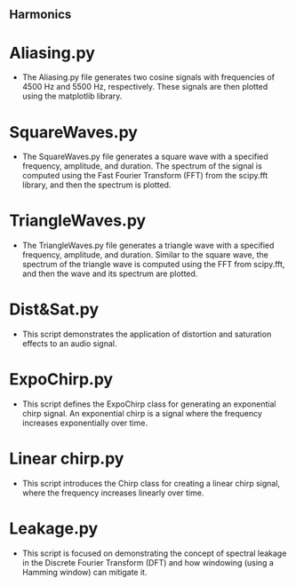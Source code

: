 ## Harmonics

# Aliasing.py
- The Aliasing.py file generates two cosine signals with frequencies of 4500 Hz and 5500 Hz, respectively. These signals are then plotted using the matplotlib library.

# SquareWaves.py
- The SquareWaves.py file generates a square wave with a specified frequency, amplitude, and duration. The spectrum of the signal is computed using the Fast Fourier Transform (FFT) from the scipy.fft library, and then the spectrum is plotted.

# TriangleWaves.py
- The TriangleWaves.py file generates a triangle wave with a specified frequency, amplitude, and duration. Similar to the square wave, the spectrum of the triangle wave is computed using the FFT from scipy.fft, and then the wave and its spectrum are plotted.

# Dist&Sat.py
- This script demonstrates the application of distortion and saturation effects to an audio signal.

# ExpoChirp.py
- This script defines the ExpoChirp class for generating an exponential chirp signal. An exponential chirp is a signal where the frequency increases exponentially over time. 

# Linear chirp.py
- This script introduces the Chirp class for creating a linear chirp signal, where the frequency increases linearly over time.

# Leakage.py 
- This script is focused on demonstrating the concept of spectral leakage in the Discrete Fourier Transform (DFT) and how windowing (using a Hamming window) can mitigate it.
